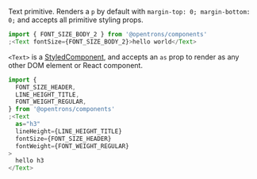 Text primitive. Renders a `p` by default with `margin-top: 0; margin-bottom: 0;` and accepts all primitive styling props.

```js
import { FONT_SIZE_BODY_2 } from '@opentrons/components'
;<Text fontSize={FONT_SIZE_BODY_2}>hello world</Text>
```

`<Text>` is a [StyledComponent](https://styled-components.com/docs/basics#getting-started), and accepts an `as` prop to render as any other DOM element or React component.

```js
import {
  FONT_SIZE_HEADER,
  LINE_HEIGHT_TITLE,
  FONT_WEIGHT_REGULAR,
} from '@opentrons/components'
;<Text
  as="h3"
  lineHeight={LINE_HEIGHT_TITLE}
  fontSize={FONT_SIZE_HEADER}
  fontWeight={FONT_WEIGHT_REGULAR}
>
  hello h3
</Text>
```

